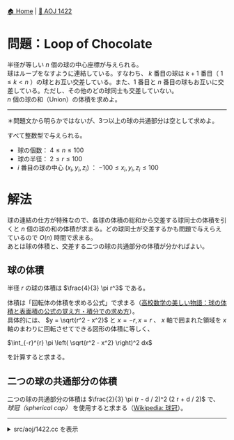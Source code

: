 [🏠 Home](../../README.md)  |  [🔗 AOJ 1422](https://judge.u-aizu.ac.jp/onlinejudge/description.jsp?id=1422)

# 問題：Loop of Chocolate
半径が等しい $n$ 個の球の中心座標が与えられる。  
球はループをなすように連結している。すなわち、 $k$ 番目の球は $k + 1$ 番目（ $1 \le k < n$ ）の球とお互い交差している。また、1 番目と $n$ 番目の球もお互いに交差している。ただし、その他のどの球同士も交差していない。  
$n$ 個の球の和（Union）の体積を求めよ。

---------------------------------------------------------------------------------------------
＊問題文から明らかではないが、3つ以上の球の共通部分は空として求めよ。

すべて整数型で与えられる。
- 球の個数： $4 \le n \le 100$
- 球の半径： $2 \le r \le 100$
- $i$ 番目の球の中心 $(x_i, y_i, z_i)$ ： $-100 \le x_i, y_i, z_i \le 100$

  
# 解法
球の連結の仕方が特殊なので、各球の体積の総和から交差する球同士の体積を引くと $n$ 個の球の和の体積が求まる。どの球同士が交差するかも問題で与えらえているので $O(n)$ 時間で求まる。  
あとは球の体積と、交差する二つの球の共通部分の体積が分かればよい。

## 球の体積
半径 $r$ の球の体積は $\frac{4}{3} \pi r^3$ である。  

体積は「回転体の体積を求める公式」で求まる（[高校数学の美しい物語：球の体積と表面積の公式の覚え方・積分での求め方](https://manabitimes.jp/math/968)）。  
具体的には、 $y = \sqrt{r^2 - x^2}$ と $x = -r, x = r$ 、 $x$ 軸で囲まれた領域を $x$ 軸のまわりに回転させてできる図形の体積に等しく、

$\int_{-r}^{r} \pi \left( \sqrt{r^2 - x^2} \right)^2 dx$

を計算すると求まる。


## 二つの球の共通部分の体積
二つの球の共通部分の体積は $\frac{2}{3} \pi (r - d / 2)^2 (2 r + d / 2)$ で、 *球冠（spherical cap）* を使用すると求まる（[Wikipedia: 球冠](https://ja.wikipedia.org/wiki/%E7%90%83%E5%86%A0)）。

---------------------------------------------------------------------------------------------

<details>
<summary>src/aoj/1422.cc を表示</summary>

```cpp
#include <iostream>
#include <iomanip>
#include <vector>
#include <cmath>


// --------------------8<------- start of main part of solution -------8<--------------------
const double PI = acos(static_cast<double>(-1.0));

class SolveLoopOfChocolate {
public:
    SolveLoopOfChocolate(const int _n, const int _r) : n(_n), r(_r) { spheres.reserve(n); }

    struct Point3 { int x, y, z; };
    const int n; // #sphere (4 <= n <= 100)
    const int r; // radius of spheres; all of them are same (2 <= r <= 100)
    std::vector<Point3> spheres; // center of spheres

    void AddSphere(int x, int y, int z) { spheres.emplace_back(Point3{x, y, z}); }

    double GetVolumeUnionSpheres() const {
        double volume = n * VolumeSphere();

        for (int i = 0; i + 1 < n; ++i) {
            volume -= VolumeIntersectSphere(Distance(spheres[i], spheres[i + 1]));
        }
        volume -= VolumeIntersectSphere(Distance(spheres[0], spheres[n - 1]));

        return volume;
    };

private:
    // distance of two sphere's center
    double Distance(const Point3 &s1, const Point3 &s2) const { 
        return std::hypot(s1.x - s2.x, s1.y - s2.y, s1.z - s2.z); 
    }

    // volume of a sphere of radius r
    double VolumeSphere() const { return PI * r * r * r * 4.0 / 3.0; }

    // volume of the intersection of two spheres when distance between their center is d
    double VolumeIntersectSphere(const double d) const {
        return PI * 2.0 / 3.0 * std::pow(r - 0.5 * d, 2) * (2.0 * r + 0.5 * d);
    }
};
// --------------------8<------- end of main part of solution   -------8<--------------------


int main() {
    std::cout << std::fixed << std::setprecision(8);
    std::cin.tie(0); std::ios::sync_with_stdio(false);

    int n, r;
    std::cin >> n >> r;
    auto solver = SolveLoopOfChocolate(n, r);
    for (int i = 0; i < n; ++i) {
        int x, y, z;
        std::cin >> x >> y >> z;
        solver.AddSphere(x, y, z);
    }

    std::cout << solver.GetVolumeUnionSpheres() << std::endl;

    return 0;
}
```

</details>
